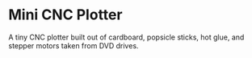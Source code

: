 # Mini CNC Plotter
A tiny CNC plotter built out of cardboard, popsicle sticks, hot glue, and stepper motors taken from DVD drives.
